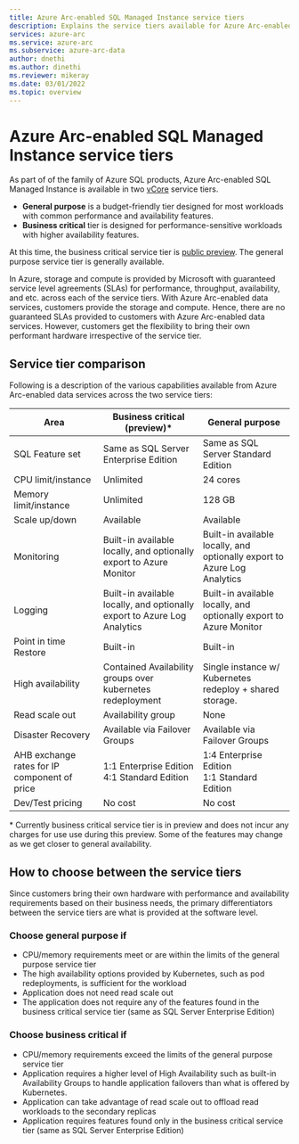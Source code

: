 ```yaml
---
title: Azure Arc-enabled SQL Managed Instance service tiers
description: Explains the service tiers available for Azure Arc-enabled SQL Managed Instance deployments. 
services: azure-arc
ms.service: azure-arc
ms.subservice: azure-arc-data
author: dnethi
ms.author: dinethi
ms.reviewer: mikeray
ms.date: 03/01/2022
ms.topic: overview
---
```


# Azure Arc-enabled SQL Managed Instance service tiers

As part of of the family of Azure SQL products, Azure Arc-enabled SQL Managed Instance is available in two [vCore](/azure/azure-sql/database/service-tiers-vcore) service tiers.

- **General purpose** is a budget-friendly tier designed for most workloads with common performance and availability features.
- **Business critical** tier is designed for performance-sensitive workloads with higher availability features.

At this time, the business critical service tier is [public preview](https://azure.microsoft.com/support/legal/preview-supplemental-terms/). The general purpose service tier is generally available. 

In Azure, storage and compute is provided by Microsoft with guaranteed service level agreements (SLAs) for performance, throughput, availability, and etc. across each of the service tiers. With Azure Arc-enabled data services, customers provide the storage and compute. Hence, there are no guaranteed SLAs provided to customers with Azure Arc-enabled data services. However, customers get the flexibility to bring their own performant hardware irrespective of the service tier. 

## Service tier comparison

Following is a description of the various capabilities available from Azure Arc-enabled data services across the two service tiers:


Area | Business critical (preview)* | General purpose
----------|-----------------|------------------
SQL Feature set | Same as SQL Server Enterprise Edition | Same as SQL Server Standard Edition
CPU limit/instance | Unlimited  | 24 cores
Memory limit/instance | Unlimited | 128 GB
Scale up/down | Available | Available
Monitoring | Built-in available locally, and optionally export to Azure Monitor | Built-in available locally, and optionally export to Azure Log Analytics
Logging | Built-in available locally, and optionally export to Azure Log Analytics | Built-in available locally, and optionally export to Azure Monitor
Point in time Restore | Built-in | Built-in
High availability | Contained Availability groups over kubernetes redeployment | Single instance w/ Kubernetes redeploy + shared storage.
Read scale out | Availability group | None
Disaster Recovery | Available via Failover Groups | Available via Failover Groups
AHB exchange rates for IP component of price | 1:1 Enterprise Edition <br> 4:1 Standard Edition | 1:4 Enterprise Edition​ <br> 1:1 Standard Edition 
Dev/Test pricing | No cost | No cost

\* Currently business critical service tier is in preview and does not incur any charges for use use during this preview. Some of the features may change as we get closer to general availability.

## How to choose between the service tiers

Since customers bring their own hardware with performance and availability requirements based on their business needs, the primary differentiators between the service tiers are what is provided at the software level. 

### Choose general purpose if

- CPU/memory requirements meet or are within the limits of the general purpose service tier
- The high availability options provided by Kubernetes, such as pod redeployments, is sufficient for the workload
- Application does not need read scale out
- The application does not require any of the features found in the business critical service tier (same as SQL Server Enterprise Edition)

### Choose business critical if

- CPU/memory requirements exceed the limits of the general purpose service tier
- Application requires a higher level of High Availability such as built-in Availability Groups to handle application failovers than what is offered by Kubernetes. 
- Application can take advantage of read scale out to offload read workloads to the secondary replicas
- Application requires features found only in the business critical service tier (same as SQL Server Enterprise Edition)

